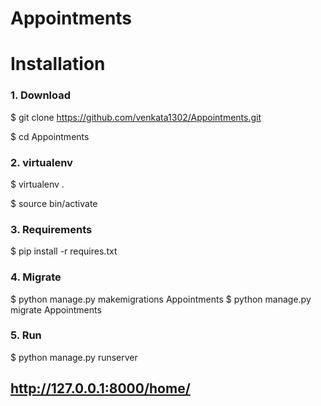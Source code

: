 # Appointments

# Installation

### 1. Download
$ git clone https://github.com/venkata1302/Appointments.git

$ cd Appointments

### 2. virtualenv
$ virtualenv .

$ source bin/activate

### 3. Requirements
$ pip install -r requires.txt

### 4. Migrate
$ python manage.py makemigrations Appointments
$ python manage.py migrate Appointments


### 5. Run
$ python manage.py runserver
## http://127.0.0.1:8000/home/

